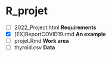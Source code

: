 # R_projet

- [ ] 2022_Project.html **Requirements**
- [x] [EX]ReportCOVID19.rmd **An example**
- [ ] projet.Rmd **Work area**
- [ ] thyroid.csv **Data**
